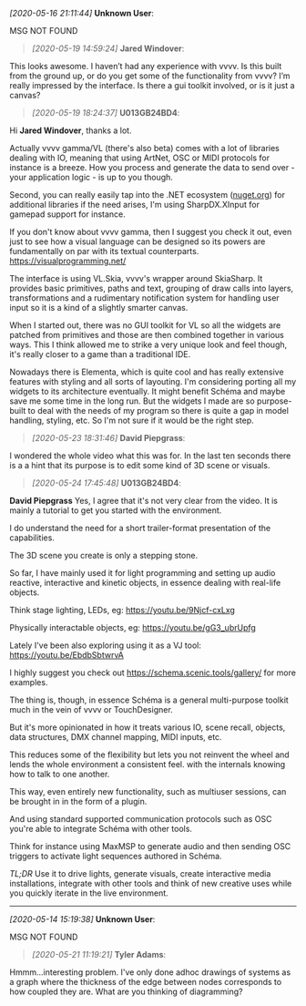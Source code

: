 *[2020-05-16 21:11:44]* **Unknown User**:

MSG NOT FOUND


> *[2020-05-19 14:59:24]* **Jared Windover**:

This looks awesome. I haven’t had any experience with vvvv. Is this built from the ground up, or do you get some of the functionality from vvvv? I’m really impressed by the interface. Is there a gui toolkit involved, or is it just a canvas?


> *[2020-05-19 18:24:37]* **U013GB24BD4**:

Hi **Jared Windover**, thanks a lot.

Actually vvvv gamma/VL (there's also beta) comes with a lot of libraries dealing with IO, meaning that using ArtNet, OSC or MIDI protocols for instance is a breeze. How you process and generate the data to send over - your application logic - is up to you though.

Second, you can really easily tap into the .NET ecosystem ([nuget.org](http://nuget.org)) for additional libraries if the need arises, I'm using SharpDX.XInput for gamepad support for instance.

If you don't know about vvvv gamma, then I suggest you check it out, even just to see how a visual language can be designed so its powers are fundamentally on par with its textual counterparts. <https://visualprogramming.net/>

The interface is using VL.Skia, vvvv's wrapper around SkiaSharp. It provides basic primitives, paths and text, grouping of draw calls into layers, transformations and a rudimentary notification system for handling user input so it is a kind of a slightly smarter canvas.

When I started out, there was no GUI toolkit for VL so all the widgets are patched from primitives and those are then combined together in various ways. This I think allowed me to strike a very unique look and feel though, it's really closer to a game than a traditional IDE.

Nowadays there is Elementa, which is quite cool and has really extensive features with styling and all sorts of layouting. I'm considering porting all my widgets to its architecture eventually. It might benefit Schéma and maybe save me some time in the long run. But the widgets I made are so purpose-built to deal with the needs of my program so there is quite a gap in model handling, styling, etc. So I'm not sure if it would be the right step.


> *[2020-05-23 18:31:46]* **David Piepgrass**:

I wondered the whole video what this was for. In the last ten seconds there is a a hint that its purpose is to edit some kind of 3D scene or visuals.


> *[2020-05-24 17:45:48]* **U013GB24BD4**:

**David Piepgrass** Yes, I agree that it's not very clear from the video. It is mainly a tutorial to get you started with the environment.

I do understand the need for a short trailer-format presentation of the capabilities.

The 3D scene you create is only a stepping stone.

So far, I have mainly used it for light programming and setting up audio reactive, interactive and kinetic objects, in essence dealing with real-life objects.

Think stage lighting, LEDs, eg:
<https://youtu.be/9Njcf-cxLxg>

Physically interactable objects, eg:
<https://youtu.be/gG3_ubrUpfg>

Lately I've been also exploring using it as a VJ tool:
<https://youtu.be/EbdbSbtwrvA>

I highly suggest you check out <https://schema.scenic.tools/gallery/> for more examples.

The thing is, though, in essence Schéma is a general multi-purpose toolkit much in the vein of vvvv or TouchDesigner.

But it's more opinionated in how it treats various IO, scene recall, objects, data structures, DMX channel mapping, MIDI inputs, etc.

This reduces some of the flexibility but lets you not reinvent the wheel and lends the whole environment a consistent feel. with the internals knowing how to talk to one another.

This way, even entirely new functionality, such as multiuser sessions, can be brought in in the form of a plugin.

And using standard supported communication protocols such as OSC you're able to integrate Schéma with other tools.

Think for instance using MaxMSP to generate audio and then sending OSC triggers to activate light sequences authored in Schéma.

*TL;DR*
Use it to drive lights, generate visuals, create interactive media installations, integrate with other tools and think of new creative uses while you quickly iterate in the live environment.

---

*[2020-05-14 15:19:38]* **Unknown User**:

MSG NOT FOUND


> *[2020-05-21 11:19:21]* **Tyler Adams**:

Hmmm...interesting problem. I've only done adhoc drawings of systems as a graph where the thickness of the edge between nodes corresponds to how coupled they are. What are you thinking of diagramming?